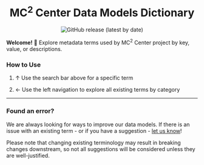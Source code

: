 <h1 align="center">
  MC<sup>2</sup> Center Data Models Dictionary
</h1>

<p align="center">
  <img alt="GitHub release (latest by date)" src="https://img.shields.io/github/release/mc2-center/mc2-data-models?label=latest%20release&display_name=release&style=flat-square">
</p>

**Welcome!** 👋 Explore metadata terms used by MC<sup>2</sup> Center
project by key, value, or descriptions.

### How to Use

1. ↑ Use the search bar above for a specific term

2. ← Use the left navigation to explore all existing terms by category

---

### Found an error?

We are always looking for ways to improve our data models.  If there is
an issue with an existing term - or if you have a suggestion - [let us know](https://github.com/mc2-center/data-models/issues/new?assignees=aditigopalan&labels=bug&projects=&template=bug-report.md&title=%5Bbug%5D+)!

Please note that changing existing terminology may result in breaking
changes downstream, so not all suggestions will be considered unless
they are well-justified.